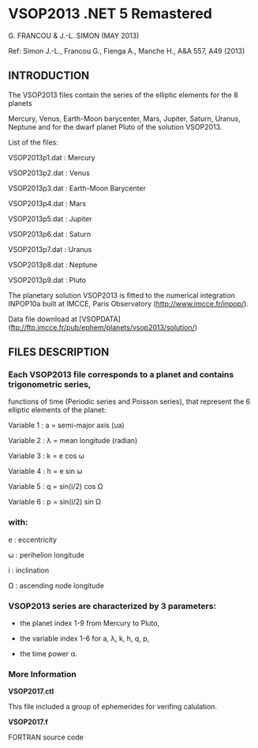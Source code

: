 # VSOP2013 .NET 5 Remastered

G. FRANCOU & J.-L. SIMON (MAY 2013) 
 
Ref: Simon J.-L., Francou G., Fienga A., Manche H., A&A 557, A49 (2013) 

## INTRODUCTION 
 
The VSOP2013 files contain the series of the elliptic elements for the 8 planets 

Mercury, Venus, Earth-Moon barycenter, Mars, Jupiter, Saturn, Uranus, Neptune and for the dwarf planet Pluto of the solution VSOP2013.  
 
List of the files: 

VSOP2013p1.dat : Mercury  

VSOP2013p2.dat : Venus  

VSOP2013p3.dat : Earth-Moon Barycenter 

VSOP2013p4.dat : Mars  

VSOP2013p5.dat : Jupiter  

VSOP2013p6.dat : Saturn  

VSOP2013p7.dat : Uranus  

VSOP2013p8.dat : Neptune  

VSOP2013p9.dat : Pluto 
 
The planetary solution VSOP2013 is fitted to the numerical integration INPOP10a built at IMCCE, Paris Observatory (http://www.imcce.fr/inpop/).   

Data file download at [VSOPDATA] (ftp://ftp.imcce.fr/pub/ephem/planets/vsop2013/solution/)

## FILES DESCRIPTION 
 
### Each VSOP2013 file corresponds to a planet and contains trigonometric series, 

functions of time (Periodic series and Poisson series), that represent the 6 elliptic elements of the planet:  

Variable 1 : a = semi-major axis (ua)  

Variable 2 : λ = mean longitude  (radian)  

Variable 3 : k = e cos ω

Variable 4 : h = e sin ω

Variable 5 : q = sin(i/2) cos Ω

Variable 6 : p = sin(i/2) sin Ω 
 
### with: 

e : eccentricity  

ω : perihelion longitude 

i : inclination 

Ω : ascending node longitude 
 
### VSOP2013 series are characterized by 3 parameters: 

- the planet index 1-9 from Mercury to Pluto,  

- the variable index 1-6 for a, λ, k, h, q, p, 

- the time power α.

### More Information 

**VSOP2017.ctl**

This file included a group of ephemerides for verifing calulation.

**VSOP2017.f**

FORTRAN source code
